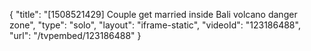 {
    "title": "[1508521429] Couple get married inside Bali volcano danger zone",
    "type": "solo",
    "layout": "iframe-static",
    "videoId": "123186488",
    "url": "\/tvpembed\/123186488"
}